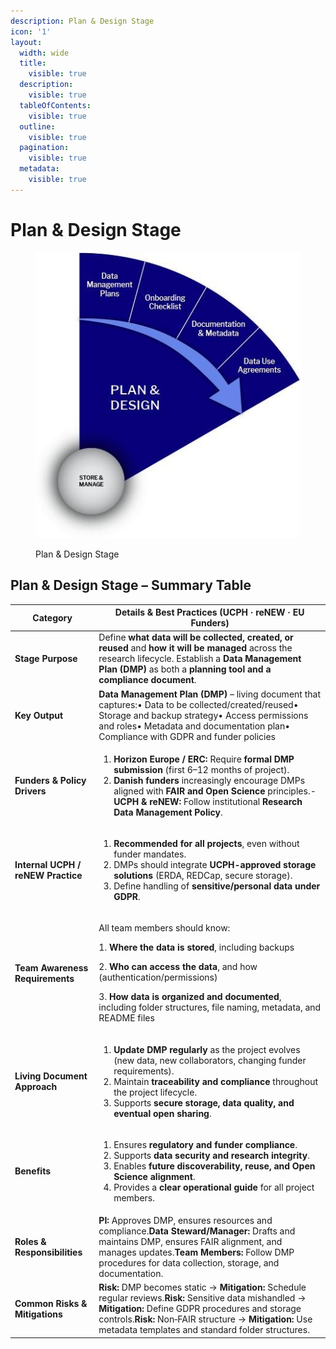 ```yaml
---
description: Plan & Design Stage
icon: '1'
layout:
  width: wide
  title:
    visible: true
  description:
    visible: true
  tableOfContents:
    visible: true
  outline:
    visible: true
  pagination:
    visible: true
  metadata:
    visible: true
---
```


# Plan & Design Stage

<figure><img src="../../.gitbook/assets/5.jpeg" alt=""><figcaption><p>Plan &#x26; Design Stage</p></figcaption></figure>

## **Plan & Design Stage – Summary Table**

| **Category**                       | **Details & Best Practices (UCPH · reNEW · EU Funders)**                                                                                                                                                                                                                                                                                                                                |
| ---------------------------------- | --------------------------------------------------------------------------------------------------------------------------------------------------------------------------------------------------------------------------------------------------------------------------------------------------------------------------------------------------------------------------------------- |
| **Stage Purpose**                  | Define **what data will be collected, created, or reused** and **how it will be managed** across the research lifecycle. Establish a **Data Management Plan (DMP)** as both a **planning tool and a compliance document**.                                                                                                                                                              |
| **Key Output**                     | **Data Management Plan (DMP)** – living document that captures:• Data to be collected/created/reused• Storage and backup strategy• Access permissions and roles• Metadata and documentation plan• Compliance with GDPR and funder policies                                                                                                                                              |
| **Funders & Policy Drivers**       | <ol><li><strong>Horizon Europe / ERC:</strong> Require <strong>formal DMP submission</strong> (first 6–12 months of project).</li><li><strong>Danish funders</strong> increasingly encourage DMPs aligned with <strong>FAIR and Open Science</strong> principles.- <strong>UCPH &#x26; reNEW:</strong> Follow institutional <strong>Research Data Management Policy</strong>.</li></ol> |
| **Internal UCPH / reNEW Practice** | <ol><li><strong>Recommended for all projects</strong>, even without funder mandates.</li><li>DMPs should integrate <strong>UCPH-approved storage solutions</strong> (ERDA, REDCap, secure storage).</li><li>Define handling of <strong>sensitive/personal data under GDPR</strong>.</li></ol>                                                                                           |
| **Team Awareness Requirements**    | <p>All team members should know:</p><p>1. <strong>Where the data is stored</strong>, including backups</p><p>2. <strong>Who can access the data</strong>, and how (authentication/permissions)</p><p>3. <strong>How data is organized and documented</strong>, including folder structures, file naming, metadata, and README files</p>                                                 |
| **Living Document Approach**       | <ol><li><strong>Update DMP regularly</strong> as the project evolves (new data, new collaborators, changing funder requirements).</li><li>Maintain <strong>traceability and compliance</strong> throughout the project lifecycle.</li><li>Supports <strong>secure storage, data quality, and eventual open sharing</strong>.</li></ol>                                                  |
| **Benefits**                       | <ol><li>Ensures <strong>regulatory and funder compliance</strong>.</li><li>Supports <strong>data security and research integrity</strong>.</li><li>Enables <strong>future discoverability, reuse, and Open Science alignment</strong>.</li><li>Provides a <strong>clear operational guide</strong> for all project members.</li></ol>                                                   |
| **Roles & Responsibilities**       | **PI:** Approves DMP, ensures resources and compliance.**Data Steward/Manager:** Drafts and maintains DMP, ensures FAIR alignment, and manages updates.**Team Members:** Follow DMP procedures for data collection, storage, and documentation.                                                                                                                                         |
| **Common Risks & Mitigations**     | **Risk:** DMP becomes static → **Mitigation:** Schedule regular reviews.**Risk:** Sensitive data mishandled → **Mitigation:** Define GDPR procedures and storage controls.**Risk:** Non‑FAIR structure → **Mitigation:** Use metadata templates and standard folder structures.                                                                                                         |



